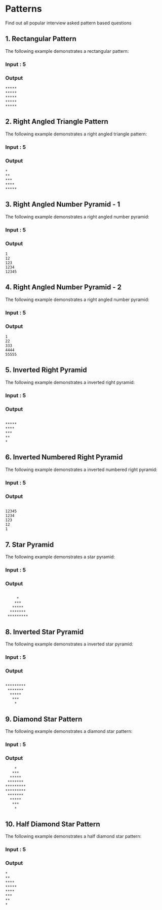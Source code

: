 # Patterns
Find out all popular interview asked pattern based questions
 ## 1. Rectangular Pattern

The following example demonstrates a rectangular pattern:

### Input : 5

### Output

```plaintext
*****
*****
*****
*****
*****

```

## 2. Right Angled Triangle Pattern

The following example demonstrates a right angled triangle pattern:

### Input : 5

### Output

```plaintext
*
**
***
****
*****

```
## 3. Right Angled Number Pyramid - 1

The following example demonstrates a right angled number pyramid:

### Input : 5

### Output

```plaintext
1
12
123
1234
12345

```

## 4. Right Angled Number Pyramid - 2

The following example demonstrates a right angled number pyramid:

### Input : 5

### Output

```plaintext
1
22
333
4444
55555

```

## 5. Inverted Right Pyramid

The following example demonstrates a inverted right pyramid:

### Input : 5

### Output

```plaintext

*****
****
***
**
*

```

## 6. Inverted Numbered Right Pyramid

The following example demonstrates a inverted numbered right pyramid:

### Input : 5

### Output

```plaintext

12345
1234
123
12
1

```

## 7. Star Pyramid

The following example demonstrates a star pyramid:

### Input : 5

### Output

```plaintext

     *
    ***
   *****
  *******
 *********
```

## 8. Inverted Star Pyramid

The following example demonstrates a inverted star pyramid:

### Input : 5

### Output

```plaintext

*********
 *******
  *****
   ***
    * 
```

## 9. Diamond Star Pattern

The following example demonstrates a diamond star pattern:

### Input : 5

### Output

```plaintext
    *
   ***
  *****
 *******
*********
*********
 *******
  *****
   ***
    * 
```

## 10. Half Diamond Star Pattern

The following example demonstrates a half diamond star pattern:

### Input : 5

### Output

```plaintext
*
**
****
*****
****
***
**
* 
```
